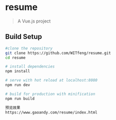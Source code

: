 # resume

> A Vue.js project

## Build Setup

``` bash
#clone the repository
git clone https://github.com/WITfeng/resume.git
cd resume

# install dependencies
npm install

# serve with hot reload at localhost:8080
npm run dev

# build for production with minification
npm run build

预览效果
https://www.gaoandy.com/resume/index.html

